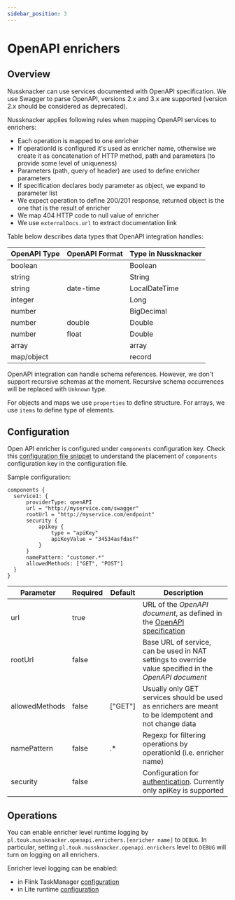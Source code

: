 ```yaml
---
sidebar_position: 3
---
```


# OpenAPI enrichers

## Overview
                              
Nussknacker can use services documented with OpenAPI specification.
We use Swagger to parse OpenAPI, versions 2.x and 3.x are supported 
(version 2.x should be considered as deprecated).

Nussknacker applies following rules when mapping OpenAPI services to enrichers:
- Each operation is mapped to one enricher
- If operationId is configured it's used as enricher name, otherwise we create it as concatenation
of HTTP method, path and parameters (to provide some level of uniqueness)
- Parameters (path, query of header) are used to define enricher parameters
- If specification declares body parameter as object, we expand to parameter list  
- We expect operation to define 200/201 response, returned object is the one that is the result of enricher
- We map 404 HTTP code to null value of enricher
- We use `externalDocs.url` to extract documentation link

Table below describes data types that OpenAPI integration handles:

| OpenAPI Type | OpenAPI Format | Type in Nussknacker |
|--------------|----------------|---------------------|
| boolean      |                | Boolean             |
| string       |                | String              |
| string       | date-time      | LocalDateTime       |
| integer      |                | Long                |
| number       |                | BigDecimal          |
| number       | double         | Double              |
| number       | float          | Double              |
| array        |                | array               |
| map/object   |                | record              |

OpenAPI integration can handle schema references. However, we don't support recursive schemas at the moment. 
Recursive schema occurrences will be replaced with `Unknown` type. 

For objects and maps we use `properties` to define structure.
For arrays, we use `items` to define type of elements.                    
                                                                                                           

## Configuration

Open API enricher is configured under `components` configuration key. Check this [configuration file snippet](../installation_configuration_guide/Common.md#configuration-areas) to understand the placement of `components` configuration key in the configuration file.

Sample configuration:
```
components {
  service1: {
      providerType: openAPI  
      url = "http://myservice.com/swagger"
      rootUrl = "http://myservice.com/endpoint"
      security {
          apikey {
              type = "apiKey"
              apiKeyValue = "34534asfdasf"
          }
      }
      namePattern: "customer.*"
      allowedMethods: ["GET", "POST"]
  }
}
```

| Parameter      | Required | Default | Description                                                                                                                   |
|----------------|----------|---------|-------------------------------------------------------------------------------------------------------------------------------|
| url            | true     |         | URL of the *OpenAPI document*, as defined in the [OpenAPI specification](https://swagger.io/specification/v3/)                |
| rootUrl        | false    |         | Base URL of service, can be used in NAT settings to override value specified in the *OpenAPI document*                         |
| allowedMethods | false    | ["GET"] | Usually only GET services should be used as enrichers are meant to be idempotent and not change data                          |
| namePattern    | false    | .*      | Regexp for filtering operations by operationId (i.e. enricher name)                                                           |
| security       | false    |         | Configuration for [authentication](https://swagger.io/docs/specification/authentication/). Currently only apiKey is supported |

## Operations 

You can enable enricher level runtime logging by
`pl.touk.nussknacker.openapi.enrichers.[enricher name]` to `DEBUG`. In particular, setting `pl.touk.nussknacker.openapi.enrichers` 
level to `DEBUG` will turn on logging on all enrichers.

Enricher level logging can be enabled:
- in Flink TaskManager [configuration](https://github.com/TouK/nussknacker-quickstart/blob/main/docker/streaming/flink/log4j-console.properties)
- in Lite runtime [configuration](../installation_configuration_guide/DeploymentManagerConfiguration.md#configuring-runtime-logging)
